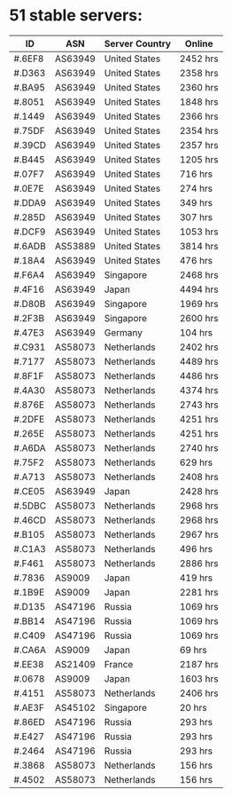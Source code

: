 # 51 stable servers:

| ID | ASN | Server Country | Online |
| ------ | ------ | ------ | ------ |
| #.6EF8 | AS63949 | United States | 2452 hrs |
| #.D363 | AS63949 | United States | 2358 hrs |
| #.BA95 | AS63949 | United States | 2360 hrs |
| #.8051 | AS63949 | United States | 1848 hrs |
| #.1449 | AS63949 | United States | 2366 hrs |
| #.75DF | AS63949 | United States | 2354 hrs |
| #.39CD | AS63949 | United States | 2357 hrs |
| #.B445 | AS63949 | United States | 1205 hrs |
| #.07F7 | AS63949 | United States | 716 hrs |
| #.0E7E | AS63949 | United States | 274 hrs |
| #.DDA9 | AS63949 | United States | 349 hrs |
| #.285D | AS63949 | United States | 307 hrs |
| #.DCF9 | AS63949 | United States | 1053 hrs |
| #.6ADB | AS53889 | United States | 3814 hrs |
| #.18A4 | AS63949 | United States | 476 hrs |
| #.F6A4 | AS63949 | Singapore | 2468 hrs |
| #.4F16 | AS63949 | Japan | 4494 hrs |
| #.D80B | AS63949 | Singapore | 1969 hrs |
| #.2F3B | AS63949 | Singapore | 2600 hrs |
| #.47E3 | AS63949 | Germany | 104 hrs |
| #.C931 | AS58073 | Netherlands | 2402 hrs |
| #.7177 | AS58073 | Netherlands | 4489 hrs |
| #.8F1F | AS58073 | Netherlands | 4486 hrs |
| #.4A30 | AS58073 | Netherlands | 4374 hrs |
| #.876E | AS58073 | Netherlands | 2743 hrs |
| #.2DFE | AS58073 | Netherlands | 4251 hrs |
| #.265E | AS58073 | Netherlands | 4251 hrs |
| #.A6DA | AS58073 | Netherlands | 2740 hrs |
| #.75F2 | AS58073 | Netherlands | 629 hrs |
| #.A713 | AS58073 | Netherlands | 2408 hrs |
| #.CE05 | AS63949 | Japan | 2428 hrs |
| #.5DBC | AS58073 | Netherlands | 2968 hrs |
| #.46CD | AS58073 | Netherlands | 2968 hrs |
| #.B105 | AS58073 | Netherlands | 2967 hrs |
| #.C1A3 | AS58073 | Netherlands | 496 hrs |
| #.F461 | AS58073 | Netherlands | 2886 hrs |
| #.7836 | AS9009 | Japan | 419 hrs |
| #.1B9E | AS9009 | Japan | 2281 hrs |
| #.D135 | AS47196 | Russia | 1069 hrs |
| #.BB14 | AS47196 | Russia | 1069 hrs |
| #.C409 | AS47196 | Russia | 1069 hrs |
| #.CA6A | AS9009 | Japan | 69 hrs |
| #.EE38 | AS21409 | France | 2187 hrs |
| #.0678 | AS9009 | Japan | 1603 hrs |
| #.4151 | AS58073 | Netherlands | 2406 hrs |
| #.AE3F | AS45102 | Singapore | 20 hrs |
| #.86ED | AS47196 | Russia | 293 hrs |
| #.E427 | AS47196 | Russia | 293 hrs |
| #.2464 | AS47196 | Russia | 293 hrs |
| #.3868 | AS58073 | Netherlands | 156 hrs |
| #.4502 | AS58073 | Netherlands | 156 hrs |

